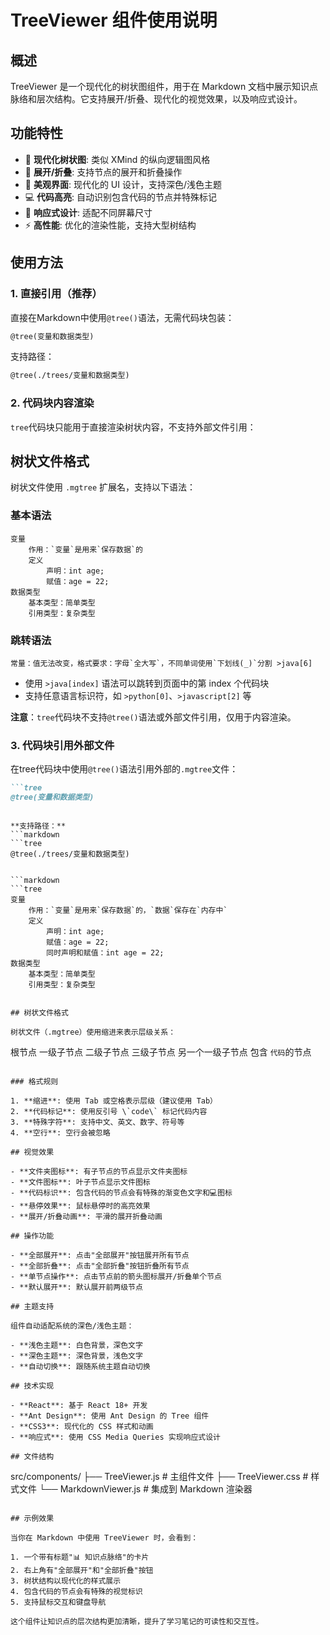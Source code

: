 # TreeViewer 组件使用说明

## 概述

TreeViewer 是一个现代化的树状图组件，用于在 Markdown 文档中展示知识点脉络和层次结构。它支持展开/折叠、现代化的视觉效果，以及响应式设计。

## 功能特性

- 🌳 **现代化树状图**: 类似 XMind 的纵向逻辑图风格
- 📁 **展开/折叠**: 支持节点的展开和折叠操作
- 🎨 **美观界面**: 现代化的 UI 设计，支持深色/浅色主题
- 💻 **代码高亮**: 自动识别包含代码的节点并特殊标记
- 📱 **响应式设计**: 适配不同屏幕尺寸
- ⚡ **高性能**: 优化的渲染性能，支持大型树结构

## 使用方法

### 1. 直接引用（推荐）

直接在Markdown中使用`@tree()`语法，无需代码块包装：

```markdown
@tree(变量和数据类型)
```

支持路径：
```markdown
@tree(./trees/变量和数据类型)
```

### 2. 代码块内容渲染

`tree`代码块只能用于直接渲染树状内容，不支持外部文件引用：

## 树状文件格式

树状文件使用 `.mgtree` 扩展名，支持以下语法：

### 基本语法
```
变量
	作用：`变量`是用来`保存数据`的
	定义
		声明：int age;
		赋值：age = 22;
数据类型
	基本类型：简单类型
	引用类型：复杂类型
```

### 跳转语法
```
常量：值无法改变，格式要求：字母`全大写`，不同单词使用`下划线(_)`分割 >java[6]
```

- 使用 `>java[index]` 语法可以跳转到页面中的第 index 个代码块
- 支持任意语言标识符，如 `>python[0]`、`>javascript[2]` 等

**注意**：`tree`代码块不支持`@tree()`语法或外部文件引用，仅用于内容渲染。

### 3. 代码块引用外部文件

在tree代码块中使用`@tree()`语法引用外部的`.mgtree`文件：

```markdown
```tree
@tree(变量和数据类型)
```
```

**支持路径：**
```markdown
```tree
@tree(./trees/变量和数据类型)
```
```

```markdown
```tree
变量
	作用：`变量`是用来`保存数据`的，`数据`保存在`内存中`
	定义
		声明：int age;
		赋值：age = 22;
		同时声明和赋值：int age = 22;
数据类型
	基本类型：简单类型
	引用类型：复杂类型
```

```

## 树状文件格式

树状文件（.mgtree）使用缩进来表示层级关系：

```

根节点
	一级子节点
		二级子节点
			三级子节点
	另一个一级子节点
		包含 `代码`的节点

```

### 格式规则

1. **缩进**: 使用 Tab 或空格表示层级（建议使用 Tab）
2. **代码标记**: 使用反引号 \`code\` 标记代码内容
3. **特殊字符**: 支持中文、英文、数字、符号等
4. **空行**: 空行会被忽略

## 视觉效果

- **文件夹图标**: 有子节点的节点显示文件夹图标
- **文件图标**: 叶子节点显示文件图标
- **代码标识**: 包含代码的节点会有特殊的渐变色文字和💻图标
- **悬停效果**: 鼠标悬停时的高亮效果
- **展开/折叠动画**: 平滑的展开折叠动画

## 操作功能

- **全部展开**: 点击"全部展开"按钮展开所有节点
- **全部折叠**: 点击"全部折叠"按钮折叠所有节点
- **单节点操作**: 点击节点前的箭头图标展开/折叠单个节点
- **默认展开**: 默认展开前两级节点

## 主题支持

组件自动适配系统的深色/浅色主题：

- **浅色主题**: 白色背景，深色文字
- **深色主题**: 深色背景，浅色文字
- **自动切换**: 跟随系统主题自动切换

## 技术实现

- **React**: 基于 React 18+ 开发
- **Ant Design**: 使用 Ant Design 的 Tree 组件
- **CSS3**: 现代化的 CSS 样式和动画
- **响应式**: 使用 CSS Media Queries 实现响应式设计

## 文件结构

```

src/components/
├── TreeViewer.js      # 主组件文件
├── TreeViewer.css     # 样式文件
└── MarkdownViewer.js  # 集成到 Markdown 渲染器

```

## 示例效果

当你在 Markdown 中使用 TreeViewer 时，会看到：

1. 一个带有标题"📊 知识点脉络"的卡片
2. 右上角有"全部展开"和"全部折叠"按钮
3. 树状结构以现代化的样式展示
4. 包含代码的节点会有特殊的视觉标识
5. 支持鼠标交互和键盘导航

这个组件让知识点的层次结构更加清晰，提升了学习笔记的可读性和交互性。
```
